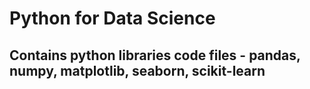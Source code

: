 # Python for Data Science

## Contains python libraries code files - pandas, numpy, matplotlib, seaborn, scikit-learn
